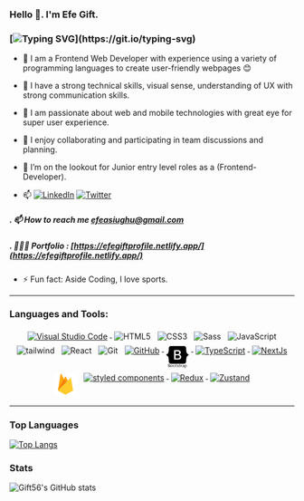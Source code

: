 ### Hello 👋. I'm Efe Gift.

### [![Typing SVG](https://readme-typing-svg.herokuapp.com?font=comfortaa&color=016EEA&size=24&width=500&lines=+Software+Developer;Aspiring+Full-Stack+Developer!;It's+Nice+meeting+you...)](https://git.io/typing-svg)

- :man: I am a Frontend Web Developer with experience using a variety of programming languages to create user-friendly webpages 😊

- :blossom: I have a strong technical skills, visual sense, understanding of UX with strong communication skills.

- :trident: I am passionate about web and mobile technologies with great eye for super user experience.
- 👯 I enjoy collaborating and participating in team discussions and planning.
- 🤔 I’m on the lookout for Junior entry level roles as a (Frontend-Developer).
- 📫 [![LinkedIn](https://img.shields.io/badge/LinkedIn-%230077B5.svg?&style=for-the-badge&logo=linkedin&logoColor=white)](https://www.linkedin.com/in/efe-gift-109120241/) [![Twitter](https://img.shields.io/badge/Twitter-%231DA1F2.svg?&style=for-the-badge&logo=twitter&logoColor=white)](https://twitter.com/AsiughuE)
##### . 📫 How to reach me efeasiughu@gmail.com
##### . 👨🏻‍💻 Portfolio : [https://efegiftprofile.netlify.app/](https://efegiftprofile.netlify.app/)
- ⚡ Fun fact: Aside Coding, I love sports.

---
### Languages and Tools:
<p align="center">
 <a href="https://code.visualstudio.com/download" target="_blank" rel="noreferrer">
 <img src="https://cdn.jsdelivr.net/gh/devicons/devicon/icons/vscode/vscode-original.svg" alt="Visual Studio Code" height="40" style="vertical-align:top; margin:4px"> 
 </a>
<img src="https://cdn.jsdelivr.net/gh/devicons/devicon/icons/html5/html5-original.svg" alt="HTML5" height="40" style="vertical-align:top; margin:4px">
<img src="https://cdn.jsdelivr.net/gh/devicons/devicon/icons/css3/css3-original.svg" alt="CSS3"  height="40" style="vertical-align:top; margin:4px">
<img src="https://cdn.jsdelivr.net/gh/devicons/devicon/icons/sass/sass-original.svg" alt="Sass"  height="40" style="vertical-align:top; margin:4px">
<img src="https://cdn.jsdelivr.net/gh/devicons/devicon/icons/javascript/javascript-original.svg" alt="JavaScript"  height="40" style="vertical-align:top; margin:4px">
<img src="https://www.vectorlogo.zone/logos/tailwindcss/tailwindcss-icon.svg" alt="tailwind"  height="40" style="vertical-align:top; margin:4px">
<img  src="https://cdn.jsdelivr.net/gh/devicons/devicon/icons/react/react-original.svg" alt="React"   height="40" style="vertical-align:top; margin:4px">
<img  src="https://cdn.jsdelivr.net/gh/devicons/devicon/icons/git/git-original.svg" alt="Git"  height="40" style="vertical-align:top; margin:4px">
 <a href="https://github.com/gift56" target="_blank" rel="noreferrer"> 
<img  src="https://user-images.githubusercontent.com/3369400/139448065-39a229ba-4b06-434b-bc67-616e2ed80c8f.png" alt="GitHub"  height="40" style="vertical-align:top;   margin:4px">
 </a>
 <a href="https://getbootstrap.com" target="_blank" rel="noreferrer">
 <img src="https://raw.githubusercontent.com/devicons/devicon/master/icons/bootstrap/bootstrap-plain-wordmark.svg" alt="bootstrap" height="40"   style="vertical-align:top; margin: 4px" /> 
</a>
 <a href="https://www.typescriptlang.org/" target="_blank" rel="noreferrer">
 <img src="https://raw.githubusercontent.com/danielcranney/readme-generator/main/public/icons/skills/typescript-colored.svg"  alt="TypeScript" height="40" style="vertical-align:top;   margin:4px" /> </a>
<a href="https://nextjs.org/docs" target="_blank" rel="noreferrer">
 <img src="https://raw.githubusercontent.com/danielcranney/readme-generator/main/public/icons/skills/nextjs-colored.svg"  height="40" alt="NextJs" style="vertical-align:top;   margin:4px" />
</a>
<img src="https://raw.githubusercontent.com/github/explore/80688e429a7d4ef2fca1e82350fe8e3517d3494d/topics/firebase/firebase.png" alt="Firebase" height="40" style="vertical-align:top; margin:4px">
<a href="https://styled-components.com/docs" target="_blank" rel="noreferrer">
<img src="https://images.velog.io/images/jongsunpark88/post/32f4053b-daa1-4fbc-b8e5-2a3d0651faf4/style300.png" alt="styled components" height="40" style="vertical-align:top; margin:4px">
</a>
 <a href="https://redux.js.org/" target="_blank" rel="noreferrer">
<img src="https://w7.pngwing.com/pngs/413/852/png-transparent-redux-react-logo-javascript-dq-purple-violet-text.png" alt="Redux" height="40" style="vertical-align:top; margin:4px">
</a>
 <a href="https://docs.pmnd.rs/zustand/getting-started/introduction" target="_blank" rel="noreferrer">
<img src="https://miro.medium.com/max/800/1*fKV3_Y4usDYZKPsNp1yCvA.png" alt="Zustand" height="40" style="vertical-align:top; margin:4px">
</a>
 
 
---


 
### Top Languages

[![Top Langs](https://github-readme-stats.vercel.app/api/top-langs/?username=gift56)](https://github.com/gift56/github-readme-stats)

### Stats
![Gift56's GitHub stats](https://github-readme-stats.vercel.app/api?username=gift56&count_private=true)
 
